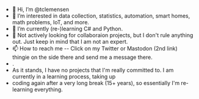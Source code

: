 - 👋 Hi, I’m @tclemensen
- 👀 I’m interested in data collection, statistics, automation, smart homes, math problems, IoT, and more.
- 🌱 I’m currently (re-)learning C# and Python. 
- 💞️ Not actively looking for collaboraion projects, but I don't rule anything out. Just keep in mind that I am not an expert.
- 📫 How to reach me -- Click on my Twitter or Mastodon (2nd link) thingie on the side there and send me a message there. 
- .
- As it stands, I have no projects that I'm really committed to. I am currently in a learning process, taking up 
- coding again after a very long break (15+ years), so essentially I'm re-learning everything. 

<!---
tclemensen/tclemensen is a ✨ special ✨ repository because its `README.md` (this file) appears on your GitHub profile.
You can click the Preview link to take a look at your changes. So, if anyone has ideas for reasonably easy projects, I'm interested
--->

